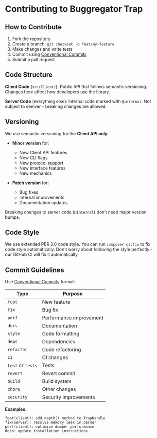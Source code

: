 # Contributing to Buggregator Trap

## How to Contribute

1. Fork the repository
2. Create a branch: `git checkout -b feat/my-feature`
3. Make changes and write tests
4. Commit using [Conventional Commits](https://www.conventionalcommits.org/)
5. Submit a pull request

## Code Structure

**Client Code** (`src/Client/`): Public API that follows semantic versioning. Changes here affect how developers use the library.

**Server Code** (everything else): Internal code marked with `@internal`. Not subject to semver - breaking changes are allowed.

## Versioning

We use semantic versioning for the **Client API only**:

- **Minor version** for:
  - New Client API features
  - New CLI flags
  - New protocol support
  - New interface features
  - New mechanics

- **Patch version** for:
  - Bug fixes
  - Internal improvements
  - Documentation updates

Breaking changes to server code (`@internal`) don't need major version bumps.

## Code Style

We use extended PER 2.0 code style. You can run `composer cs:fix` to fix code style automatically. Don't worry about following the style perfectly - our GitHub CI will fix it automatically.

## Commit Guidelines

Use [Conventional Commits](https://www.conventionalcommits.org/) format:

| Type              | Purpose                           |
|-------------------|-----------------------------------|
| `feat`            | New feature                       |
| `fix`             | Bug fix                           |
| `perf`            | Performance improvement           |
| `docs`            | Documentation                     |
| `style`           | Code formatting                   |
| `deps`            | Dependencies                      |
| `refactor`        | Code refactoring                  |
| `ci`              | CI changes                        |
| `test` or `tests` | Tests                             |
| `revert`          | Revert commit                     |
| `build`           | Build system                      |
| `chore`           | Other changes                     |
| `security`        | Security improvements             |

**Examples:**
```
feat(client): add depth() method to TrapHandle
fix(server): resolve memory leak in parser
perf(client): optimize dumper performance
docs: update installation instructions
```
